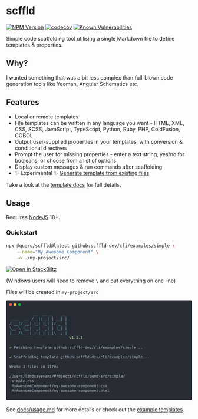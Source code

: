 # scffld

[![NPM Version](https://img.shields.io/npm/v/%40querc%2Fscffld)](https://www.npmjs.com/package/@querc/scffld)
[![codecov](https://codecov.io/gh/scffld-dev/cli/graph/badge.svg?token=ERAIXQNUZF)](https://codecov.io/gh/scffld-dev/cli)
[![Known Vulnerabilities](https://snyk.io/test/github/scffld-dev/cli/badge.svg)](https://snyk.io/test/github/scffld-dev/cli)

Simple code scaffolding tool utilising a single Markdown file to define templates & properties.

## Why?

I wanted something that was a bit less complex than full-blown code generation tools like Yeoman, Angular Schematics etc.

## Features

- Local or remote templates
- File templates can be written in any language you want - HTML, XML, CSS, SCSS, JavaScript, TypeScript, Python, Ruby, PHP, ColdFusion, COBOL ...
- Output user-supplied properties in your templates, with conversion & conditional directives
- Prompt the user for missing properties - enter a text string, yes/no for booleans; or choose from a list of options
- Display custom messages & run commands after scaffolding
- ✨ Experimental ✨ [Generate template from existing files](./docs/generator.md)

Take a look at the [template docs](./docs/templates.md) for full details.

## Usage

Requires [NodeJS](https://nodejs.org/) 18+.

### Quickstart

```sh
npx @querc/scffld@latest github:scffld-dev/cli/examples/simple \
    --name="My Awesome Component" \
    -o ./my-project/src/
```

[![Open in StackBlitz](https://developer.stackblitz.com/img/open_in_stackblitz_small.svg)](https://stackblitz.com/edit/scffld-quickstart?file=README.md)

(Windows users will need to remove `\` and put everything on one line)

Files will be created in `my-project/src`

![Example of command output](./docs/screenshot.svg)

See [docs/usage.md](./docs/usage.md) for more details or check out the [example templates](./examples/).
